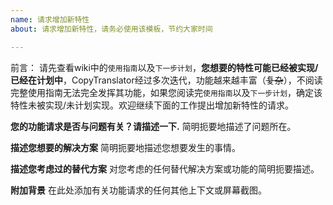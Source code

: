 ```yaml
---
name: 请求增加新特性
about: 请求增加新特性，请务必使用该模板，节约大家时间

---
```


前言：
请先查看wiki中的`使用指南`以及`下一步计划`，**您想要的特性可能已经被实现/已经在计划中**，CopyTranslator经过多次迭代，功能越来越丰富（~~复杂~~），不阅读完整使用指南无法完全发挥其功能，如果您阅读完`使用指南`以及`下一步计划`，确定该特性未被实现/未计划实现。欢迎继续下面的工作提出增加新特性的请求。

**您的功能请求是否与问题有关？请描述一下.**
简明扼要地描述了问题所在。

**描述您想要的解决方案**
简明扼要地描述您想要发生的事情。

**描述您考虑过的替代方案**
对您考虑的任何替代解决方案或功能的简明扼要描述。

**附加背景**
在此处添加有关功能请求的任何其他上下文或屏幕截图。
